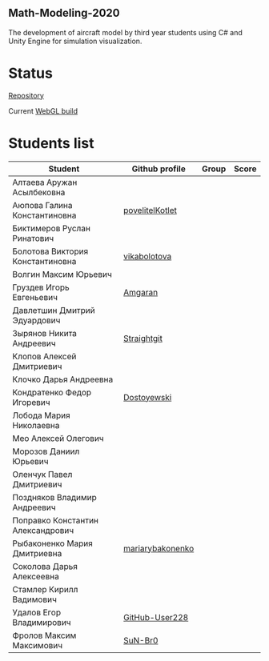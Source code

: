 ## Math-Modeling-2020

The development of aircraft model by third year students using C# and Unity Engine for simulation visualization.

# Status

[Repository](https://github.com/antoidco/Mathematical-Modeling-2020)

Current [WebGL build](https://antoidco.github.io/Math-Modeling-2020/WebGL)

# Students list

| Student                           | Github profile                                       | Group | Score |
| --------------------------------- | ---------------------------------------------------- | ------| ------|
| Алтаева Аружан Асылбековна        |                                                      |       |       |
| Аюпова Галина Константиновна      | [povelitelKotlet](https://github.com/povelitelKotlet)|       |       |
| Биктимеров Руслан Ринатович       |                                                      |       |       |
| Болотова Виктория Константиновна  | [vikabolotova](https://github.com/vikabolotova)      |       |       |
| Волгин Максим Юрьевич             |                                                      |       |       |
| Груздев Игорь Евгеньевич          | [Amgaran](https://github.com/Amgaran)                |       |       |
| Давлетшин Дмитрий Эдуардович      |                                                      |       |       |
| Зырянов Никита Андреевич          | [Straightgit](https://github.com/Straightgit)        |       |       |
| Клопов Алексей Дмитриевич         |                                                      |       |       |
| Клочко Дарья Андреевна            |                                                      |       |       |
| Кондратенко Федор Игоревич        | [Dostoyewski](https://github.com/Dostoyewski)        |       |       |
| Лобода Мария Николаевна           |                                                      |       |       |
| Мео Алексей Олегович              |                                                      |       |       |
| Морозов Даниил Юрьевич            |                                                      |       |       |
| Оленчук Павел Дмитриевич          |                                                      |       |       |
| Поздняков Владимир Андреевич      |                                                      |       |       |
| Поправко Константин Александрович |                                                      |       |       |
| Рыбаконенко Мария Дмитриевна      | [mariarybakonenko](https://github.com/mariarybakonenko)|       |       |
| Соколова Дарья Алексеевна         |                                                      |       |       |
| Стамлер Кирилл Вадимович          |                                                      |       |       |
| Удалов Егор Владимирович          | [GitHub-User228](https://github.com/GitHub-User228)  |       |       |
| Фролов Максим Максимович          | [SuN-Br0](https://github.com/SuN-Br0)                |       |       |
